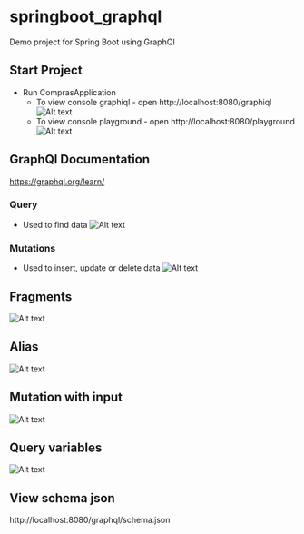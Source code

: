 # springboot_graphql
Demo project for Spring Boot using GraphQl

## Start Project
- Run ComprasApplication
  - To view console graphiql - open http://localhost:8080/graphiql
  ![Alt text](https://raw.github.com/MelissaTeodoro/springboot_graphql/main/docs/assets/graphql-graphiql.png)
  - To view console playground - open http://localhost:8080/playground
  ![Alt text](https://raw.github.com/MelissaTeodoro/springboot_graphql/main/docs/assets/graphql-playground.png)

## GraphQl Documentation
https://graphql.org/learn/

### Query
- Used to find data
  ![Alt text](https://raw.github.com/MelissaTeodoro/springboot_graphql/main/docs/assets/graphql-query.png)

### Mutations
- Used to insert, update or delete data
  ![Alt text](https://raw.github.com/MelissaTeodoro/springboot_graphql/main/docs/assets/graphql-mutation.png)

## Fragments
  ![Alt text](https://raw.github.com/MelissaTeodoro/springboot_graphql/main/docs/assets/graphql-fragment.png)

## Alias
  ![Alt text](https://raw.github.com/MelissaTeodoro/springboot_graphql/main/docs/assets/graphql-alias.png)

## Mutation with input
  ![Alt text](https://raw.github.com/MelissaTeodoro/springboot_graphql/main/docs/assets/graphql-input.png)

## Query variables
  ![Alt text](https://raw.github.com/MelissaTeodoro/springboot_graphql/main/docs/assets/query-variables.png)

## View schema json
http://localhost:8080/graphql/schema.json

